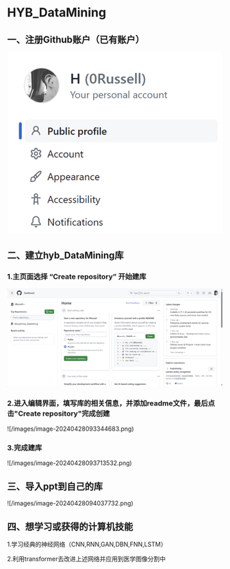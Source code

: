 # HYB_DataMining

## 一、注册Github账户（已有账户）

![image-20240428091945725](/images/image-20240428091945725.png)

## 二、建立hyb_DataMining库

### 1.主页面选择 “Create repository” 开始建库

![image-20240428094212061](/images/image-20240428094212061.png)

### 2.进入编辑界面，填写库的相关信息，并添加readme文件，最后点击"Create repository"完成创建

![/images/image-20240428093344683.png)

### 3.完成建库

![/images/image-20240428093713532.png)

## 三、导入ppt到自己的库

![/images/image-20240428094037732.png)

## 四、想学习或获得的计算机技能

1.学习经典的神经网络（CNN,RNN,GAN,DBN,FNN,LSTM）

2.利用transformer去改进上述网络并应用到医学图像分割中




